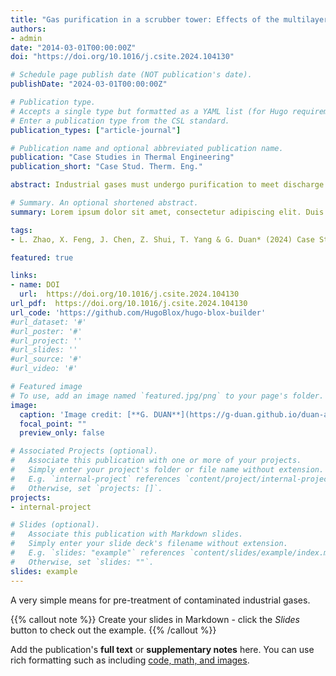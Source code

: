 ```yaml
---
title: "Gas purification in a scrubber tower: Effects of the multilayer tray misalignment"
authors:
- admin
date: "2014-03-01T00:00:00Z"
doi: "https://doi.org/10.1016/j.csite.2024.104130"

# Schedule page publish date (NOT publication's date).
publishDate: "2024-03-01T00:00:00Z"

# Publication type.
# Accepts a single type but formatted as a YAML list (for Hugo requirements).
# Enter a publication type from the CSL standard.
publication_types: ["article-journal"]

# Publication name and optional abbreviated publication name.
publication: "Case Studies in Thermal Engineering"
publication_short: "Case Stud. Therm. Eng."

abstract: Industrial gases must undergo purification to meet discharge or product standards. While the internal trays of a scrubber tower (ST) are often geometrically complex, it is possible that a simpler design with improved permeability could achieve satisfactory washing performance. Herein, the downward-flowing washing liquid and upward-rising gas inside a simplified ST, built based on the ST equipment of a Shale Oil Refinery factory, was evaluated for different tray arrangements.

# Summary. An optional shortened abstract.
summary: Lorem ipsum dolor sit amet, consectetur adipiscing elit. Duis posuere tellus ac convallis placerat. Proin tincidunt magna sed ex sollicitudin condimentum.

tags:
- L. Zhao, X. Feng, J. Chen, Z. Shui, T. Yang & G. Duan* (2024) Case Studies in Thermal Engineering.

featured: true

links:
- name: DOI
  url:  https://doi.org/10.1016/j.csite.2024.104130 
url_pdf:  https://doi.org/10.1016/j.csite.2024.104130 
url_code: 'https://github.com/HugoBlox/hugo-blox-builder'
#url_dataset: '#'
#url_poster: '#'
#url_project: ''
#url_slides: ''
#url_source: '#'
#url_video: '#'

# Featured image
# To use, add an image named `featured.jpg/png` to your page's folder. 
image:
  caption: 'Image credit: [**G. DUAN**](https://g-duan.github.io/duan-academic/)'
  focal_point: ""
  preview_only: false

# Associated Projects (optional).
#   Associate this publication with one or more of your projects.
#   Simply enter your project's folder or file name without extension.
#   E.g. `internal-project` references `content/project/internal-project/index.md`.
#   Otherwise, set `projects: []`.
projects:
- internal-project

# Slides (optional).
#   Associate this publication with Markdown slides.
#   Simply enter your slide deck's filename without extension.
#   E.g. `slides: "example"` references `content/slides/example/index.md`.
#   Otherwise, set `slides: ""`.
slides: example
---
```


A very simple means for pre-treatment of contaminated industrial gases.


{{% callout note %}}
Create your slides in Markdown - click the *Slides* button to check out the example.
{{% /callout %}}

Add the publication's **full text** or **supplementary notes** here. You can use rich formatting such as including [code, math, and images](https://docs.hugoblox.com/content/writing-markdown-latex/).
